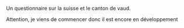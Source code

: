 Un questionnaire sur la suisse et le canton de vaud.

Attention, je viens de commencer donc il est encore en développement
